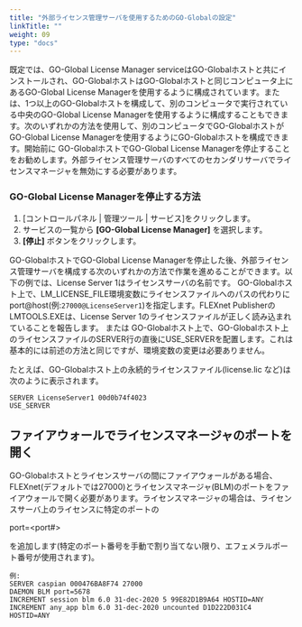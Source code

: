 ```yaml
---
title: "外部ライセンス管理サーバを使用するためのGO-Globalの設定"
linkTitle: ""
weight: 09
type: "docs"
---
```


既定では、GO-Global License Manager serviceはGO-Globalホストと共にインストールされ、GO-GlobalホストはGO-Globalホストと同じコンピュータ上にあるGO-Global License Managerを使用するように構成されています。または、1つ以上のGO-Globalホストを構成して、別のコンピュータで実行されている中央のGO-Global License Managerを使用するように構成することもできます。次のいずれかの方法を使用して、別のコンピュータでGO-GlobalホストがGO-Global License Managerを使用するようにGO-Globalホストを構成できます。開始前に GO-GlobalホストでGO-Global License Managerを停止することをお勧めします。外部ライセンス管理サーバのすべてのセカンダリサーバでライセンスマネージャを無効にする必要があります。

### GO-Global License Managerを停止する方法

1. [コントロールパネル | 管理ツール | サービス]をクリックします。
2. サービスの一覧から **[GO-Global License Manager]** を選択します。
3. **[停止]** ボタンをクリックします。

GO-GlobalホストでGO-Global License Managerを停止した後、外部ライセンス管理サーバを構成する次のいずれかの方法で作業を進めることができます。以下の例では、License Server 1はライセンスサーバの名前です。
GO-Globalホスト上で、LM_LICENSE_FILE環境変数にライセンスファイルへのパスの代わりにport@host(例:`27000@LicenseServer1`)を指定します。FLEXnet PublisherのLMTOOLS.EXEは、License Server 1のライセンスファイルが正しく読み込まれていることを報告します。
または
GO-Globalホスト上で、GO-Globalホスト上のライセンスファイルのSERVER行の直後にUSE_SERVERを配置します。これは基本的には前述の方法と同じですが、環境変数の変更は必要ありません。

たとえば、GO-Globalホスト上の永続的ライセンスファイル(license.lic など)は次のように表示されます。

```
SERVER LicenseServer1 00d0b74f4023
USE_SERVER
```

## ファイアウォールでライセンスマネージャのポートを開く
GO-Globalホストとライセンスサーバの間にファイアウォールがある場合、FLEXnet(デフォルトでは27000)とライセンスマネージャ(BLM)のポートをファイアウォールで開く必要があります。ライセンスマネージャの場合は、ライセンスサーバ上のライセンスに特定のポートの

port=<port#> 

を追加します(特定のポート番号を手動で割り当てない限り、エフェメラルポート番号が使用されます)。

```
例:
SERVER caspian 000476BA8F74 27000
DAEMON BLM port=5678
INCREMENT session blm 6.0 31-dec-2020 5 99E82D1B9A64 HOSTID=ANY
INCREMENT any_app blm 6.0 31-dec-2020 uncounted D1D222D031C4
HOSTID=ANY
```